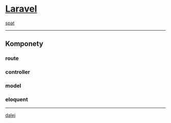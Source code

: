 [Laravel](./index.html)
=====================

[spat](./inicializacia.html)

- - - -

## Komponety

### route

### controller

### model

### eloquent

- - - -

[dalej](./crud.html)
